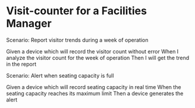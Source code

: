 # Visit-counter for a Facilities Manager

Scenario: Report visitor trends during a week of operation

  Given a device which will record the visitor count without error
  When I analyze the visitor count for the week of operation
  Then I will get the trend in the report

Scenario: Alert when seating capacity is full

  Given a device which will record seating capacity in real time
  When the seating capacity reaches its maximum limit
  Then a device generates the alert
